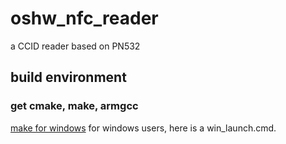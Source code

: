 # oshw_nfc_reader
a CCID reader based on PN532

## build environment
### get cmake, make, armgcc

[make for windows](https://github.com/xpack-dev-tools/windows-build-tools-xpack/releases)
for windows users, here is a win_launch.cmd.
